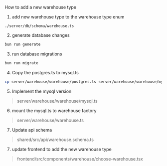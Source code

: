 How to add a new warehouse type

1. add new warehouse type to the warehouse type enum

```
./server/db/schema/warehouse.ts
```

2. generate database changes

``` bash
bun run generate
```

3. run database migrations

``` bash
bun run migrate
```

4. Copy the postgres.ts to mysql.ts

``` bash
cp server/warehouse/warehouse/postgres.ts server/warehouse/warehouse/mysql.ts
```

5. Implement the mysql version
> server/warehouse/warehouse/mysql.ts

6. mount the mysql.ts to warehouse factory

> server/warehouse/warehouse.ts

7. Update api schema

> shared/src/api/warehouse.schema.ts

7. update frontend to add the new warehouse type

> frontend/src/components/warehouse/choose-warehouse.tsx
